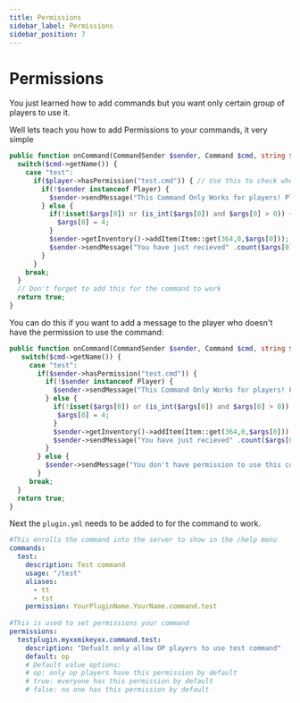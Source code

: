 ```yaml
---
title: Permissions
sidebar_label: Permissions
sidebar_position: 7
---
```

# Permissions

You just learned how to add commands but you want only certain group of players to use it.  

Well lets teach you how to add Permissions to your commands, it very simple
```php title="Main.php"
public function onCommand(CommandSender $sender, Command $cmd, string $label, array $args) : bool {
  switch($cmd->getName()) {
    case "test":
      if($player->hasPermission("test.cmd")) { // Use this to check whether the player have the permission or not (in this case we use the test.cmd permission)
        if(!$sender instanceof Player) {
          $sender->sendMessage("This Command Only Works for players! Please perform this command IN GAME!");
        } else {
          if(!isset($args[0]) or (is_int($args[0]) and $args[0] > 0)) { 
            $args[0] = 4; 
          }
          $sender->getInventory()->addItem(Item::get(364,0,$args[0]));
          $sender->sendMessage("You have just recieved" .count($args[0]). " steak!");
        }
      }
    break;
  }
  // Don't forget to add this for the command to work
  return true;
}
```
You can do this if you want to add a message to the player who doesn't have the permission to use the command:
```php title="Main.php"
public function onCommand(CommandSender $sender, Command $cmd, string $label, array $args) : bool {
   switch($cmd->getName()) {
     case "test":
       if($sender->hasPermission("test.cmd")) {
         if(!$sender instanceof Player) {
           $sender->sendMessage("This Command Only Works for players! Please perform this command IN GAME!");
         } else {
           if(!isset($args[0]) or (is_int($args[0]) and $args[0] > 0)) { 
            $args[0] = 4; 
           }
           $sender->getInventory()->addItem(Item::get(364,0,$args[0]));
           $sender->sendMessage("You have just recieved" .count($args[0]). " steak!");
         }
       } else {
         $sender->sendMessage("You don't have permission to use this command");
       }
     break;
  }
  return true;
}
```

Next the `plugin.yml` needs to be added to for the command to work.

```yml title="plugin.yml"
#This enrolls the command into the server to show in the /help menu
commands:
  test:
    description: Test command
    usage: "/test"
    aliases:
      - tt
      - tst
    permission: YourPluginName.YourName.command.test
    
#This is used to set permissions your command
permissions:
  testplugin.myxxmikeyxx.command.test:
    description: "Defualt only allow OP players to use test command"
    default: op
    # Default value options:
    # op: only op players have this permission by default
    # true: everyone has this permission by default
    # false: no one has this permission by default

```
